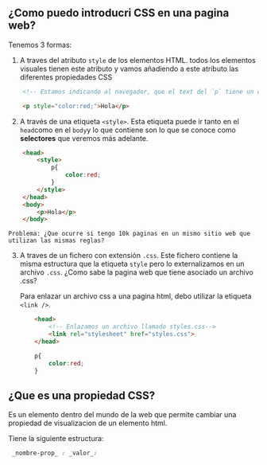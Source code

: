 ## ¿Como puedo introducri CSS en una pagina web?

Tenemos 3 formas:

1. A traves del atributo `style` de los elementos HTML. todos los elementos visuales tienen este atributo y vamos añadiendo a este atributo las diferentes propiedades CSS 

```HTML
    <!-- Estamos indicando al navegador, que el text del `p` tiene un color rojo -->

    <p style="color:red;">Hola</p>
```



2. A través de una etiqueta `<style>`. Esta etiqueta puede ir tanto en el `head`como en el `body`y lo que contiene son lo que se conoce como **selectores** que veremos más adelante.

```html
    <head>
        <style>
            p{
                color:red;
            }
        </style>
    </head>
    <body>
        <p>Hola</p>
    </body>
```

    Problema: ¿Que ocurre si tengo 10k paginas en un mismo sitio web que utilizan las mismas reglas?

3. A traves de un fichero con extensión `.css`. Este fichero contiene la misma estructura que la etiqueta `style` pero lo externalizamos en un archivo `.css`.  ¿Como sabe la pagina web que tiene asociado un archivo .css? 

    Para enlazar un archivo css a una pagina html, debo utilizar la etiqueta `<link />`.

    ```html
        <head>
            <!-- Enlazamos un archivo llamado styles.css-->
            <link rel="stylesheet" href="styles.css">
        </head>
    ```

    ```css
        p{
            color:red;
        }
    ```

## ¿Que es una propiedad CSS? 

Es un elemento dentro del mundo de la web que permite cambiar una propiedad de visualizacion de un elemento html.

Tiene la siguiente estructura: 

```css
 _nombre-prop_ : _valor_:

```







